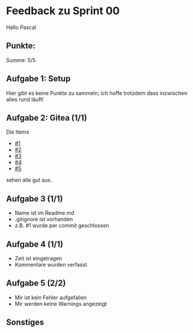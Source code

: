 # Feedback zu Sprint 00

Hallo Pascal

## Punkte:

Summe: 5/5

## Aufgabe 1: Setup

Hier gibt es keine Punkte zu sammeln;
ich hoffe trotzdem dass inzwischen alles rund läuft!

## Aufgabe 2: Gitea (1/1)
  
Die Items

- [#1](https://git.sopranium.de/sopra-ws2223/sopra07/issues/1)  
- [#2](https://git.sopranium.de/sopra-ws2223/sopra07/issues/2)  
- [#3](https://git.sopranium.de/sopra-ws2223/sopra07/issues/3)  
- [#4](https://git.sopranium.de/sopra-ws2223/sopra07/issues/4)  
- [#5](https://git.sopranium.de/sopra-ws2223/sopra07/issues/5)

sehen alle gut aus.

## Aufgabe 3 (1/1)

- Name ist im Readme.md
- .gitignore ist vorhanden
- z.B. #1 wurde per commit geschlossen

## Aufgabe 4 (1/1)

- Zeit ist eingetragen
- Kommentare wurden verfasst

## Aufgabe 5 (2/2)

- Mir ist kein Fehler aufgefallen
- Mir werden keine Warnings angezeigt

## Sonstiges
